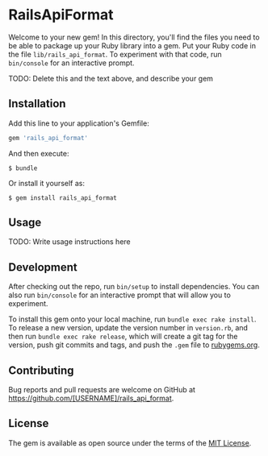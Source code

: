 # RailsApiFormat

Welcome to your new gem! In this directory, you'll find the files you need to be able to package up your Ruby library into a gem. Put your Ruby code in the file `lib/rails_api_format`. To experiment with that code, run `bin/console` for an interactive prompt.

TODO: Delete this and the text above, and describe your gem

## Installation

Add this line to your application's Gemfile:

```ruby
gem 'rails_api_format'
```

And then execute:

    $ bundle

Or install it yourself as:

    $ gem install rails_api_format

## Usage

TODO: Write usage instructions here

## Development

After checking out the repo, run `bin/setup` to install dependencies. You can also run `bin/console` for an interactive prompt that will allow you to experiment.

To install this gem onto your local machine, run `bundle exec rake install`. To release a new version, update the version number in `version.rb`, and then run `bundle exec rake release`, which will create a git tag for the version, push git commits and tags, and push the `.gem` file to [rubygems.org](https://rubygems.org).

## Contributing

Bug reports and pull requests are welcome on GitHub at https://github.com/[USERNAME]/rails_api_format.


## License

The gem is available as open source under the terms of the [MIT License](http://opensource.org/licenses/MIT).

